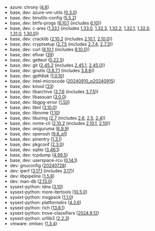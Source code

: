 - azure: chrony ([4.6](https://gitlab.com/chrony/chrony/-/blob/4.6/NEWS))
- base, dev: azure-vm-utils ([0.3.0](https://github.com/Azure/azure-vm-utils/releases/tag/v0.3.0))
- base, dev: binutils-config ([5.5.2](https://gitweb.gentoo.org/proj/binutils-config.git/log/?h=v5.5.2))
- base, dev: btrfs-progs ([6.10.1](https://github.com/kdave/btrfs-progs/blob/v6.10.1/CHANGES#L26-L38) (includes [6.10](https://github.com/kdave/btrfs-progs/blob/v6.10/CHANGES)))
- base, dev: c-ares ([1.33.1](https://github.com/c-ares/c-ares/releases/tag/v1.33.1) (includes [1.33.0](https://github.com/c-ares/c-ares/releases/tag/v1.33.0), [1.32.3](https://github.com/c-ares/c-ares/releases/tag/v1.32.3), [1.32.2](https://github.com/c-ares/c-ares/releases/tag/v1.32.2), [1.32.1](https://github.com/c-ares/c-ares/releases/tag/v1.32.1), [1.32.0](https://github.com/c-ares/c-ares/releases/tag/v1.32.0), [1.31.0](https://github.com/c-ares/c-ares/releases/tag/v1.31.0), [1.30.0](https://github.com/c-ares/c-ares/releases/tag/v1.30.0)))
- base, dev: cracklib ([2.10.2](https://github.com/cracklib/cracklib/releases/tag/v2.10.2) (includes [2.10.1](https://github.com/cracklib/cracklib/releases/tag/v2.10.1), [2.10.0](https://github.com/cracklib/cracklib/releases/tag/v2.10.0)))
- base, dev: cryptsetup ([2.7.5](https://gitlab.com/cryptsetup/cryptsetup/-/blob/v2.7.5/docs/v2.7.5-ReleaseNotes) (includes [2.7.4](https://gitlab.com/cryptsetup/cryptsetup/-/blob/v2.7.4/docs/v2.7.4-ReleaseNotes), [2.7.3](https://gitlab.com/cryptsetup/cryptsetup/-/blob/v2.7.3/docs/v2.7.3-ReleaseNotes)))
- base, dev: curl ([8.10.1](https://curl.se/ch/8.10.1.html) (includes [8.10.0](https://curl.se/ch/8.10.0.html)))
- base, dev: efivar ([39](https://github.com/rhboot/efivar/releases/tag/39))
- base, dev: gettext ([0.22.5](https://savannah.gnu.org/news/?id=10597))
- base, dev: git ([2.45.2](https://github.com/git/git/blob/v2.45.2/Documentation/RelNotes/2.45.2.txt) (includes [2.45.1](https://github.com/git/git/blob/v2.45.1/Documentation/RelNotes/2.45.1.txt), [2.45.0](https://github.com/git/git/blob/v2.45.0/Documentation/RelNotes/2.45.0.txt)))
- base, dev: gnutls ([3.8.7.1](https://gitlab.com/gnutls/gnutls/-/blob/3.8.7/NEWS) (includes [3.8.6](https://gitlab.com/gnutls/gnutls/-/blob/3.8.6/NEWS)))
- base, dev: gptfdisk ([1.0.10](https://sourceforge.net/p/gptfdisk/code/ci/53ac725a88a616b9f3395500d6e520aa04742fa5/tree/NEWS))
- base, dev: intel-microcode ([20240910_p20240915](https://github.com/intel/Intel-Linux-Processor-Microcode-Data-Files/releases/tag/microcode-20240910))
- base, dev: kmod ([33](https://github.com/kmod-project/kmod/blob/v33/NEWS))
- base, dev: libarchive ([3.7.6](https://github.com/libarchive/libarchive/releases/tag/v3.7.6) (includes [3.7.5](https://github.com/libarchive/libarchive/releases/tag/v3.7.5)))
- base, dev: libassuan ([3.0.0](https://git.gnupg.org/cgi-bin/gitweb.cgi?p=libassuan.git;a=blob;f=NEWS;h=48ece8b1cf8b81bdf835db00079ae247742cd398;hb=0351ecfa4f35ad44684075abec153574986b11bd))
- base, dev: libgpg-error ([1.50](https://git.gnupg.org/cgi-bin/gitweb.cgi?p=libgpg-error.git;a=blob;f=NEWS;h=b865ecc7197a4f60b1530958fbb25a92bdfdc3de;hb=bb732615daad9bba9026354ae90f0f5292ea4908))
- base, dev: libnl ([3.10.0](https://lists.infradead.org/pipermail/libnl/2024-July/002440.html))
- base, dev: libnvme ([1.10](https://github.com/linux-nvme/libnvme/releases/tag/v1.10))
- base, dev: liburing ([2.7](https://git.kernel.dk/cgit/liburing/tree/CHANGELOG?h=liburing-2.7) (includes [2.6](https://git.kernel.dk/cgit/liburing/tree/CHANGELOG?h=liburing-2.6), [2.5](https://git.kernel.dk/cgit/liburing/tree/CHANGELOG?h=liburing-2.5), [2.4](https://git.kernel.dk/cgit/liburing/tree/CHANGELOG?h=liburing-2.4)))
- base, dev: nvme-cli ([2.10.2](https://github.com/linux-nvme/nvme-cli/releases/tag/v2.10.2) (includes [2.10.1](https://github.com/linux-nvme/nvme-cli/releases/tag/v2.10.1), [2.10](https://github.com/linux-nvme/nvme-cli/releases/tag/v2.10)))
- base, dev: oniguruma ([6.9.9](https://github.com/kkos/oniguruma/releases/tag/v6.9.9))
- base, dev: openssh ([9.8_p1](https://www.openssh.com/txt/release-9.8))
- base, dev: pinentry ([1.3.1](https://git.gnupg.org/cgi-bin/gitweb.cgi?p=pinentry.git;a=blob;f=NEWS;h=a07d18953341a4eb65c9873e64c06bc7c642606d;hb=dd8894fa60c1f1c08ecc50ba4657580abc348347))
- base, dev: pkgconf ([2.3.0](https://github.com/pkgconf/pkgconf/blob/pkgconf-2.3.0/NEWS))
- base, dev: sqlite ([3.46.1](https://www.sqlite.org/releaselog/3_46_1.html))
- base, dev: tcpdump ([4.99.5](https://github.com/the-tcpdump-group/tcpdump/blob/tcpdump-4.99.5/CHANGES))
- base, dev: userspace-rcu ([0.14.1](https://lists.lttng.org/pipermail/lttng-dev/2024-August/030860.html))
- dev: gnuconfig ([20240728](https://git.savannah.gnu.org/cgit/config.git/log/?id=00b15927496058d23e6258a28d8996f87cf1f191))
- dev: iperf ([3.17.1](https://github.com/esnet/iperf/releases/tag/3.17.1) (includes [3.17](https://github.com/esnet/iperf/releases/tag/3.17)))
- dev: libpipeline ([1.5.8](https://gitlab.com/libpipeline/libpipeline/-/blob/dd37cf76496b4b999509bd133657c1fc021e3a5f/NEWS.md))
- dev: man-db ([2.13.0](https://gitlab.com/man-db/man-db/-/releases/2.13.0))
- sysext-python: idna ([3.10](https://github.com/kjd/idna/blob/v3.10/HISTORY.rst))
- sysext-python: more-itertools ([10.5.0](https://github.com/more-itertools/more-itertools/blob/v10.5.0/docs/versions.rst#1050))
- sysext-python: msgpack ([1.1.0](https://github.com/msgpack/msgpack-python/blob/v1.1.0/ChangeLog.rst#110))
- sysext-python: platformdirs ([4.3.6](https://github.com/tox-dev/platformdirs/releases/tag/4.3.6))
- sysext-python: rich ([13.8.1](https://github.com/Textualize/rich/releases/tag/v13.8.1))
- sysext-python: trove-classifiers ([2024.9.12](https://github.com/pypa/trove-classifiers/releases/tag/2024.9.12))
- sysext-python: urllib3 ([2.2.3](https://github.com/urllib3/urllib3/releases/tag/2.2.3))
- vmware: xmlsec ([1.3.4](https://github.com/lsh123/xmlsec/releases/tag/1.3.4))

